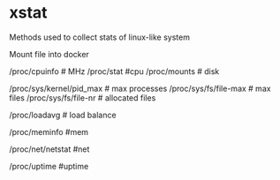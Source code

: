 xstat
=====
Methods used to collect stats of linux-like system

Mount file into docker

/proc/cpuinfo # MHz
/proc/stat #cpu
/proc/mounts # disk

/proc/sys/kernel/pid_max # max processes
/proc/sys/fs/file-max # max files
/proc/sys/fs/file-nr # allocated files

/proc/loadavg # load balance

/proc/meminfo #mem

/proc/net/netstat #net

/proc/uptime #uptime
